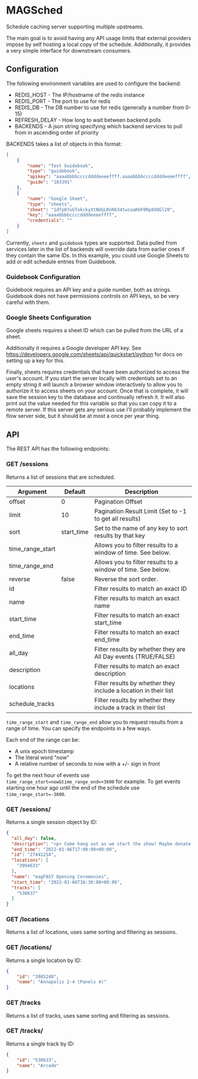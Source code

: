 # MAGSched

Schedule caching server supporting multiple upstreams.

The main goal is to avoid having any API usage limits that external providers impose by self hosting a local copy of the schedule. Additionally, it provides a very simple interface for downstream consumers.

## Configuration

The following environment variables are used to configure the backend:

* REDIS_HOST - The IP/hostname of the redis instance
* REDIS_PORT - The port to use for redis
* REDIS_DB - The DB number to use for redis (generally a number from 0-15)
* REFRESH_DELAY - How long to wait between backend polls
* BACKENDS - A json string specifying which backend services to pull from in ascending order of priority

BACKENDS takes a list of objects in this format:
```json
[
    {
        "name": "Test Guidebook",
        "type": "guidebook",
        "apikey": "aaaabbbbccccddddeeeeffff.aaaabbbbccccddddeeeeffff",
        "guide": "183391"
    },
    {
        "name": "Google Sheet",
        "type": "sheets",
        "sheet": "1dTp07uGTokckyXtNUGLRnK634twzaaKUF0Rp8XQGl20",
        "key": "aaaabbbbccccddddeeeeffff",
        "credentials": ""
    }
]
```

Currently, `sheets` and `guidebook` types are supported. Data pulled from services later in the list of backends will override data from earlier ones if they contain the same IDs. In this example, you could use Google Sheets to add or edit schedule entries from Guidebook.

### Guidebook Configuration

Guidebook requires an API key and a guide number, both as strings. Guidebook does not have permissions controls on API keys, so be very careful with them.

### Google Sheets Configuration

Google sheets requires a sheet ID which can be pulled from the URL of a sheet.

Additionally it requires a Google developer API key. See https://developers.google.com/sheets/api/quickstart/python for docs on setting up a key for this.

Finally, sheets requires credentials that have been authorized to access the user's account. If you start the server locally with credentials set to an empty string it will launch a browser window interactively to allow you to authorize it to access sheets on your account. Once that is complete, it will save the session key to the database and continually refresh it. It will also print out the value needed for this variable so that you can copy it to a remote server. If this server gets any serious use I'll probably implement the flow server side, but it should be at most a once per year thing.

## API

The REST API has the following endpoints:

### GET /sessions

Returns a list of sessions that are scheduled.

| Argument         | Default    | Description                                                     |
|------------------|------------|-----------------------------------------------------------------|
| offset           | 0          | Pagination Offset                                               |
| limit            | 10         | Pagination Result Limit (Set to -1 to get all results)          |
| sort             | start_time | Set to the name of any key to sort results by that key          |
| time_range_start |            | Allows you to filter results to a window of time. See below.    |
| time_range_end   |            | Allows you to filter results to a window of time. See below.    |
| reverse          | false      | Reverse the sort order.                                         |
| id               |            | Filter results to match an exact ID                             |
| name             |            | Filter results to match an exact name                           |
| start_time       |            | Filter results to match an exact start_time                     |
| end_time         |            | Filter results to match an exact end_time                       |
| all_day          |            | Filter results by whether they are All Day events (TRUE/FALSE)  |
| description      |            | Filter results to match an exact description                    |
| locations        |            | Filter results by whether they include a location in their list |
| schedule_tracks  |            | Filter results by whether they include a track in their list    |

`time_range_start` and `time_range_end` allow you to request results from a range of time. You can specify the endpoints in a few ways.

Each end of the range can be:
* A unix epoch timestamp
* The literal word "now"
* A relative number of seconds to now with a +/- sign in front

To get the next hour of events use `time_range_start=now&time_range_end=+3600` for example. To get events starting one hour ago until the end of the schedule use `time_range_start=-3600`.

### GET /sessions/<id>

Returns a single session object by ID:
```json
{
  "all_day": false, 
  "description": "<p> Come hang out as we start the show! Maybe donate some money to Child's Play while you're here. </p>", 
  "end_time": "2022-01-06T17:00:00+00:00", 
  "id": "27441254", 
  "locations": [
    "3994633"
  ], 
  "name": "magFAST Opening Ceremonies", 
  "start_time": "2022-01-06T16:30:00+00:00", 
  "tracks": [
    "530637"
  ]
}
```

### GET /locations

Returns a list of locations, uses same sorting and filtering as sessions.

### GET /locations/<id>

Returns a single location by ID:
```json
{
    "id": "3985248", 
    "name": "Annapolis 2-4 (Panels 4)"
}
```

### GET /tracks

Returns a list of tracks, uses same sorting and filtering as sessions.

### GET /tracks/<id>

Returns a single track by ID:
```json
{
    "id": "530633", 
    "name": "Arcade"
}
```
